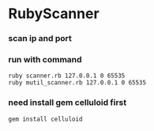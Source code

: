 # RubyScanner
### scan ip and port
### run with command
    ruby scanner.rb 127.0.0.1 0 65535
    ruby mutil_scanner.rb 127.0.0.1 0 65535

### need install gem celluloid first
    gem install celluloid
